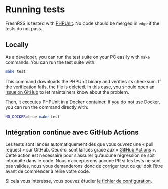 # Running tests

FreshRSS is tested with [PHPUnit](https://phpunit.de/). No code should be
merged in `edge` if the tests do not pass.

## Locally

As a developer, you can run the test suite on your PC easily with `make`
commands. You can run the test suite with:

```sh
make test
```

This command downloads the PHPUnit binary and verifies its checksum. If the
verification fails, the file is deleted. In this case, you should [open an
issue on GitHub](https://github.com/FreshRSS/FreshRSS/issues/new) to let
maintainers know about the problem.

Then, it executes PHPUnit in a Docker container. If you do not use Docker,
you can run the command directly with:

```sh
NO_DOCKER=true make test
```

## Intégration continue avec GitHub Actions

Les tests sont lancés automatiquement dès que vous ouvrez une « pull request » sur GitHub.
Ceux-ci sont lancés grace aux « [GitHub Actions](https://github.com/FreshRSS/FreshRSS/actions) ».
Cette action est nécessaire pour s’assurer qu’aucune régression ne soit introduite dans le code. Nous n’accepterons aucune PR si les tests ne sont pas valides, nous vous demanderons donc de corriger tout ce qui doit l’être avant de commencer à relire votre code.

Si cela vous intéresse, vous pouvez étudier [le fichier de configuration](https://github.com/FreshRSS/FreshRSS/blob/edge/.github/workflows/tests.yml).
